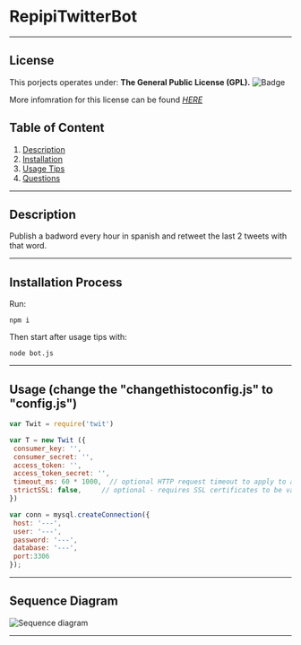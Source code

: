  # RepipiTwitterBot
  * * *

  
  ## License <a name='license'></a>
  This porjects operates under:
  **The General Public License (GPL).**
  ![Badge](https://www.whitesourcesoftware.com/wp-content/media/2021/04/aHViPTcyNTE0JmNtZD1pdGVtZWRpdG9yaW1hZ2UmZmlsZW5hbWU9aXRlbWVkaXRvcmltYWdlXzVjNDk3NmFlNDM5Y2QucG5nJnZlcnNpb249MDAwMCZzaWc9NDQ0MzgxMTNmN2U3NDliM2U1MGE2ZjNkNzA2YzU5NDA.png) 

  More infomration for this license can be found *[HERE](https://www.whitesourcesoftware.com/resources/blog/open-source-licenses-explained/#GNU_General_Public_License_GPL)* 
    

  ## Table of Content
  1. [Description](#descrption)
  2. [Installation](#installation)
  3. [Usage Tips](#usage)
  4. [Questions](#questions)
  * * *

  ## Description <a name='description'></a>
  Publish a badword every hour in spanish and retweet the last 2 tweets with that word.
  * * *

  ## Installation Process <a name='installation'></a>
  Run:

	npm i

  Then start after usage tips with:
  
  	node bot.js
	
  * * *

  ## Usage (change the "changethistoconfig.js" to "config.js")<a name='usage'></a>
 ```javascript
var Twit = require('twit')

var T = new Twit ({
  consumer_key: '',
  consumer_secret: '',
  access_token: '',
  access_token_secret: '',
  timeout_ms: 60 * 1000,  // optional HTTP request timeout to apply to all requests.
  strictSSL: false,     // optional - requires SSL certificates to be valid.
})

var conn = mysql.createConnection({
  host: '---',
  user: '---',
  password: '---',
  database: '---',
  port:3306
});
```

  * * *

  ## Sequence Diagram <a name='diagram'></a>

![Sequence diagram](https://ramoweb.com/wp-content/uploads/2022/10/capturadiagrama.png "Sequence diagram")
  * * *
